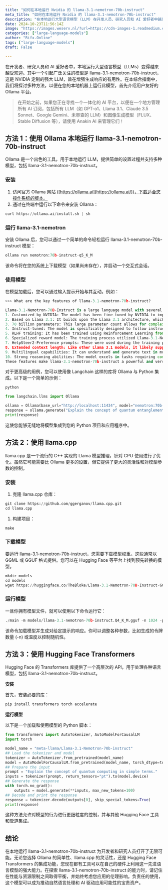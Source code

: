 ```yaml
---
title: "如何在本地运行 Nvidia 的 llama-3.1-nemotron-70b-instruct"
meta_title: "如何在本地运行 Nvidia 的 llama-3.1-nemotron-70b-instruct"
description: "在本地运行大型语言模型 (LLM) 在开发人员、研究人员和 AI 爱好者中越来越受欢迎。其中之一就是……"
date: 2024-10-23T11:56:14Z
image: "https://images.weserv.nl/?url=https://cdn-images-1.readmedium.com/v2/resize:fit:800/1*fqVKJkw5sQvLtIsyCcengQ.png"
categories: ["large-language-models"]
author: "Rifx.Online"
tags: ["large-language-models"]
draft: False

---
```




在开发者、研究人员和 AI 爱好者中，本地运行大型语言模型（LLMs）变得越来越受欢迎。其中一个引起广泛关注的模型是 llama-3.1-nemotron-70b-instruct，这是 NVIDIA 定制的强大 LLM，旨在增强生成响应的有用性。在本综合指南中，我们将探讨多种方法，以便在您的本地机器上运行此模型，首先介绍用户友好的 Ollama 平台。

> 在开始之前，如果您正在寻找一个一体化的 AI 平台，以便在一个地方管理所有 AI 订阅，包括所有 LLM（如 GPT-o1、Llama 3.1、Claude 3.5 Sonnet、Google Gemini、未审查的 LLM）和图像生成模型（FLUX、Stable Diffusion 等），请使用 Anakin AI 来管理它们！



## 方法 1：使用 Ollama 本地运行 llama-3.1-nemotron-70b-instruct

Ollama 是一个出色的工具，用于本地运行 LLM，提供简单的设置过程并支持多种模型，包括 llama-3.1-nemotron-70b-instruct。

### 安装

1. 访问官方 Ollama 网站 ([https://ollama.ai](https://ollama.ai/))，下载适合您操作系统的版本。
2. 通过在终端中运行以下命令来安装 Ollama：


```python
curl https://ollama.ai/install.sh | sh
```

### 运行 llama-3.1-nemotron

安装 Ollama 后，您可以通过一个简单的命令轻松运行 llama-3.1-nemotron-70b-instruct 模型：

```python
ollama run nemotron:70b-instruct-q5_K_M
```
该命令将在您的系统上下载模型（如果尚未存在），并启动一个交互式会话。

### 使用模型

在模型加载后，您可以通过输入提示开始与其互动。例如：

```python
>>> What are the key features of llama-3.1-nemotron-70b-instruct?

Llama-3.1-Nemotron-70B-Instruct is a large language model with several key features:
1. Customized by NVIDIA: The model has been fine-tuned by NVIDIA to improve the helpfulness and quality of its responses.
2. Based on Llama 3.1: It builds upon the Llama 3.1 architecture, which is known for its strong performance across various tasks.
3. 70 billion parameters: This large parameter count allows for complex reasoning and a wide range of capabilities.
4. Instruct-tuned: The model is specifically designed to follow instructions and generate helpful responses to user queries.
5. RLHF training: It has been trained using Reinforcement Learning from Human Feedback, specifically the REINFORCE algorithm.
6. Specialized reward model: The training process utilized Llama-3.1-Nemotron-70B-Reward for optimization.
7. HelpSteer2-Preference prompts: These were used during the training process to further improve the model's helpfulness.
8. Extended context length: Like other Llama 3.1 models, it likely supports a longer context window of 128K tokens.
9. Multilingual capabilities: It can understand and generate text in multiple languages.
10. Strong reasoning abilities: The model excels in tasks requiring complex reasoning and problem-solving.
These features make llama-3.1-nemotron-70b-instruct a powerful and versatile language model suitable for a wide range of applications, from general conversation to specialized tasks in various domains.
```
对于更高级的用例，您可以使用像 Langchain 这样的库将 Ollama 与 Python 集成。以下是一个简单的示例：

```python
python

from langchain.llms import Ollama

ollama = Ollama(base_url="http://localhost:11434", model="nemotron:70b-instruct-q5_K_M")
response = ollama.generate("Explain the concept of quantum entanglement.")
print(response)
```
这使您能够无缝地将模型集成到您的 Python 项目和应用程序中。

## 方法 2：使用 llama.cpp

llama.cpp 是一个流行的 C++ 实现的 Llama 模型推理，针对 CPU 使用进行了优化。虽然它可能需要比 Ollama 更多的设置，但它提供了更大的灵活性和对模型参数的控制。

### 安装

1. 克隆 llama.cpp 仓库：

```python
git clone https://github.com/ggerganov/llama.cpp.git
cd llama.cpp
```
1. 构建项目：

```python
make
```

### 下载模型

要运行 llama-3.1-nemotron-70b-instruct，您需要下载模型权重。这些通常以 GGML 或 GGUF 格式提供。您可以在 Hugging Face 等平台上找到预先转换的模型。

```python
mkdir models
cd models
wget https://huggingface.co/TheBloke/Llama-3.1-Nemotron-70B-Instruct-GGUF/resolve/main/llama-3.1-nemotron-70b-instruct.Q4_K_M.gguf
```

### 运行模型

一旦你拥有模型文件，就可以使用以下命令运行它：

```python
./main -m models/llama-3.1-nemotron-70b-instruct.Q4_K_M.gguf -n 1024 -p "Hello, how are you today?"
```
该命令加载模型并生成对给定提示的响应。你可以调整各种参数，比如生成的令牌数量 (-n) 或温度以控制随机性。

## 方法 3：使用 Hugging Face Transformers

Hugging Face 的 Transformers 库提供了一个高层次的 API，用于处理各种语言模型，包括 llama-3.1-nemotron-70b-instruct。

**安装**

首先，安装必要的库：


```python
pip install transformers torch accelerate
```
**运行模型**

以下是一个加载和使用模型的 Python 脚本：


```python
from transformers import AutoTokenizer, AutoModelForCausalLM
import torch

model_name = "meta-llama/Llama-3.1-Nemotron-70b-instruct"
## Load the tokenizer and model
tokenizer = AutoTokenizer.from_pretrained(model_name)
model = AutoModelForCausalLM.from_pretrained(model_name, torch_dtype=torch.float16, device_map="auto")
## Prepare the input
prompt = "Explain the concept of quantum computing in simple terms."
inputs = tokenizer(prompt, return_tensors="pt").to(model.device)
## Generate the response
with torch.no_grad():
    outputs = model.generate(**inputs, max_new_tokens=100)
## Decode and print the response
response = tokenizer.decode(outputs[0], skip_special_tokens=True)
print(response)
```
这种方法允许对模型的行为进行更细粒度的控制，并与其他 Hugging Face 工具和管道集成。

## 结论

在本地运行 llama-3.1-nemotron-70b-instruct 为开发者和研究人员打开了无限可能。无论您选择 Ollama 的简单性、llama.cpp 的灵活性，还是 Hugging Face Transformers 的集成功能，您现在都有工具可以在自己的硬件上利用这一先进语言模型的强大能力。在探索 llama-3.1-nemotron-70b-instruct 的能力时，请记住在性能与资源限制之间取得平衡，并始终考虑您应用的伦理影响。负责任的使用，这个模型可以成为推动自然语言处理和 AI 驱动应用可能性的宝贵资产。

